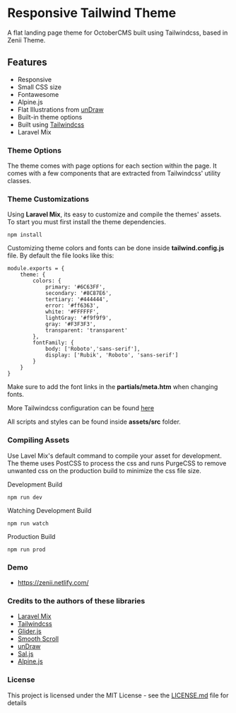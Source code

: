 # Responsive Tailwind Theme
A flat landing page theme for OctoberCMS built using Tailwindcss, based in Zenii Theme.

## Features
- Responsive
- Small CSS size
- Fontawesome
- Alpine.js
- Flat Illustrations from [unDraw](https://undraw.co/)
- Built-in theme options
- Built using [Tailwindcss](https://tailwindcss.com/)
- Laravel Mix

### Theme Options
The theme comes with page options for each section within the page. It comes with a few components that are extracted from Tailwindcss' utility classes.

### Theme Customizations
Using **Laravel Mix**, its easy to customize and compile the themes' assets. To start you must first install the theme dependencies.
```
npm install
```
Customizing theme colors and fonts can be done inside **tailwind.config.js** file. By default the file looks like this:
```
module.exports = {
    theme: {
        colors: {
            primary: '#6C63FF',
            secondary: '#8C87E6',
            tertiary: '#444444',
            error: '#ff6363',
            white: '#FFFFFF',
            lightGray: '#f9f9f9',
            gray: '#F3F3F3',
            transparent: 'transparent'
        },
        fontFamily: {
            body: ['Roboto','sans-serif'],
            display: ['Rubik', 'Roboto', 'sans-serif']
        }
    }
}
```
Make sure to add the font links in the **partials/meta.htm** when changing fonts.

More Tailwindcss configuration can be found [here](https://tailwindcss.com/docs/configuration)

All scripts and styles can be found inside **assets/src** folder.

### Compiling Assets
Use Lavel Mix's default command to compile your asset for development. The theme uses PostCSS to process the css and runs PurgeCSS to remove unwanted css on the production build to minimize the css file size.

Development Build
```
npm run dev
```

Watching Development Build
```
npm run watch
```

Production Build
```
npm run prod
```

### Demo
- https://zenii.netlify.com/

### Credits to the authors of these libraries
- [Laravel Mix](https://laravel-mix.com/)
- [Tailwindcss](https://tailwindcss.com/)
- [Glider.js](https://nickpiscitelli.github.io/Glider.js/)
- [Smooth Scroll](https://github.com/cferdinandi/smooth-scroll)
- [unDraw](https://undraw.co/)
- [Sal.js](https://mciastek.github.io/sal/)
- [Alpine.js](https://github.com/alpinejs/alpine)

### License

This project is licensed under the MIT License - see the [LICENSE.md](LICENSE.md) file for details
